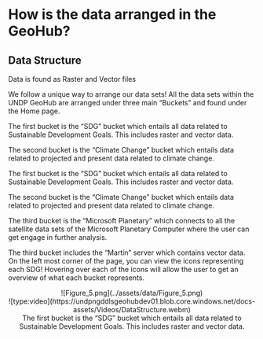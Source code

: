 # How is the data arranged in the GeoHub?

## Data Structure

Data is found as Raster and Vector files

We follow a unique way to arrange our data sets! All the data sets within the UNDP GeoHub are arranged under three main “Buckets” and found under the Home page.

<justify>The first bucket is the “SDG” bucket which entails all data related to Sustainable Development Goals. This includes raster and vector data.</p>

<justify> The second bucket is the “Climate Change” bucket which entails data related to projected and present data related to climate change.</p>

<justify>The first bucket is the “SDG” bucket which entails all data related to Sustainable Development Goals. This includes raster and vector data.</p>

<justify> The second bucket is the “Climate Change” bucket which entails data related to projected and present data related to climate change.</p>

<justify>The third bucket is the “Microsoft Planetary” which connects to all the satellite data sets of the Microsoft Planetary Computer where the user can get engage in further analysis.</p>

<justify>The third bucket includes the “Martin” server which contains vector data.
On the left most corner of the page, you can view the icons representing each SDG! Hovering over each of the icons will allow the user to get an overview of what each bucket represents.</p>

<center>  ![Figure_5.png](../assets/data/Figure_5.png)

<center>  ![type:video](https://undpngddlsgeohubdev01.blob.core.windows.net/docs-assets/Videos/DataStructure.webm)</center>
<justify>The first bucket is the “SDG” bucket which entails all data related to Sustainable Development Goals. This includes raster and vector data.
